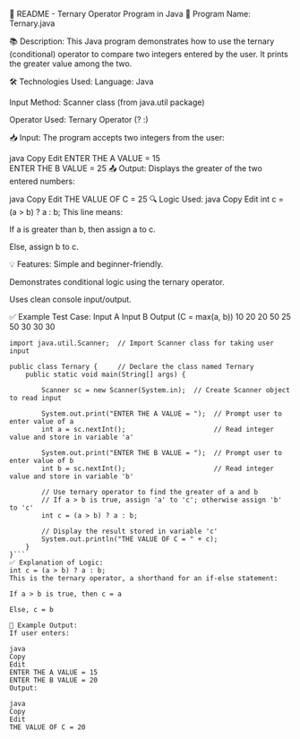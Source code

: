📄 README - Ternary Operator Program in Java
🔰 Program Name:
Ternary.java

📚 Description:
This Java program demonstrates how to use the ternary (conditional) operator to compare two integers entered by the user. It prints the greater value among the two.

🛠️ Technologies Used:
Language: Java

Input Method: Scanner class (from java.util package)

Operator Used: Ternary Operator (? :)

📥 Input:
The program accepts two integers from the user:

java
Copy
Edit
ENTER THE A VALUE = 15  
ENTER THE B VALUE = 25
📤 Output:
Displays the greater of the two entered numbers:

java
Copy
Edit
THE VALUE OF C = 25
🔍 Logic Used:
java
Copy
Edit
int c = (a > b) ? a : b;
This line means:

If a is greater than b, then assign a to c.

Else, assign b to c.

💡 Features:
Simple and beginner-friendly.

Demonstrates conditional logic using the ternary operator.

Uses clean console input/output.

✅ Example Test Case:
Input A	Input B	Output (C = max(a, b))
10	20	20
50	25	50
30	30	30
```
import java.util.Scanner;  // Import Scanner class for taking user input

public class Ternary {     // Declare the class named Ternary
    public static void main(String[] args) {

        Scanner sc = new Scanner(System.in);  // Create Scanner object to read input

        System.out.print("ENTER THE A VALUE = ");  // Prompt user to enter value of a
        int a = sc.nextInt();                      // Read integer value and store in variable 'a'

        System.out.print("ENTER THE B VALUE = ");  // Prompt user to enter value of b
        int b = sc.nextInt();                      // Read integer value and store in variable 'b'

        // Use ternary operator to find the greater of a and b
        // If a > b is true, assign 'a' to 'c'; otherwise assign 'b' to 'c'
        int c = (a > b) ? a : b;

        // Display the result stored in variable 'c'
        System.out.println("THE VALUE OF C = " + c);
    }
}```
✅ Explanation of Logic:
int c = (a > b) ? a : b;
This is the ternary operator, a shorthand for an if-else statement:

If a > b is true, then c = a

Else, c = b

🧪 Example Output:
If user enters:

java
Copy
Edit
ENTER THE A VALUE = 15
ENTER THE B VALUE = 20
Output:

java
Copy
Edit
THE VALUE OF C = 20
